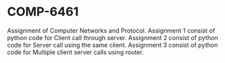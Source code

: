 # COMP-6461
Assignment of Computer Networks and Protocol. Assignment 1 consist of python code for Client call through server.
Assignment 2 consist of python code for Server call using the same client.
Assignment 3 consist of python code for Multiple client server calls using router.
